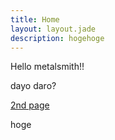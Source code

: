 ```yaml
---
title: Home
layout: layout.jade
description: hogehoge
---
```


Hello metalsmith!!

dayo daro?

[2nd page](./index2.html)

hoge